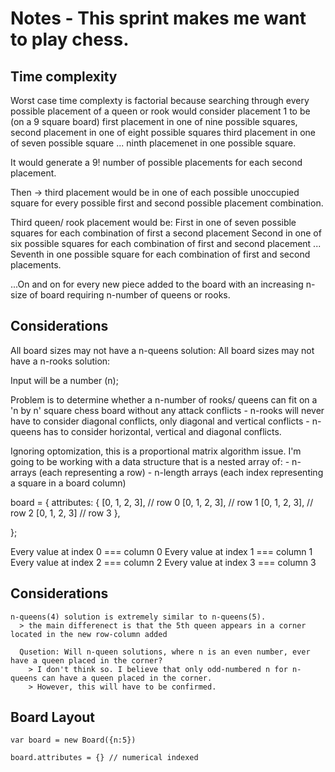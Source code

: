 # Notes -  This sprint makes me want to play chess.

## Time complexity
  Worst case time complexty is factorial because searching through every possible placement of a queen or rook
  would consider placement 1 to be (on a 9 square board)
    first placement in one of nine possible squares,
    second placement in one of eight possible squares
    third placement in one of seven possible square
    ...
  ninth placemenet in one possible square.

  It would generate a 9! number of possible placements for each second placement.
  
  Then -> third placement would be in one of each possible unoccupied square for every possible first and second
    possible placement combination.

  Third queen/ rook placement would be:
    First in one of seven possible squares for each combination of first a second placement
    Second in one of six possible squares for each combination of first and second placement
    ...
    Seventh in one possible square for each combination of first and second placements.
  
  ...On and on for every new piece added to the board with an increasing n-size of board requiring n-number of queens or rooks.

## Considerations
  All board sizes may not have a n-queens solution:
  All board sizes may not have a n-rooks solution:

  Input will be a number (n);

  Problem is to determine whether a n-number of rooks/ queens can fit on a 'n by n' square chess board without any attack conflicts
    - n-rooks will never have to consider diagonal conflicts, only diagonal and vertical conflicts
    - n-queens has to consider horizontal, vertical and diagonal conflicts.

  Ignoring optomization, this is a proportional matrix algorithm issue.
  I'm going to be working with a data structure that is a nested array of:
    - n-arrays (each representing a row)
    - n-length arrays (each index representing a square in a board column)

  board = {
    attributes: {
    [0, 1, 2, 3], // row 0
    [0, 1, 2, 3], // row 1
    [0, 1, 2, 3], // row 2
    [0, 1, 2, 3]  // row 3
    },
    
  };

  Every value at index 0 === column 0
  Every value at index 1 === column 1
  Every value at index 2 === column 2
  Every value at index 3 === column 3
  
  ## Considerations
    n-queens(4) solution is extremely similar to n-queens(5).
      > the main differenect is that the 5th queen appears in a corner located in the new row-column added

      Qusetion: Will n-queen solutions, where n is an even number, ever have a queen placed in the corner?
        > I don't think so. I believe that only odd-numbered n for n-queens can have a queen placed in the corner.
        > However, this will have to be confirmed.

  ## Board Layout
    var board = new Board({n:5})

    board.attributes = {} // numerical indexed 